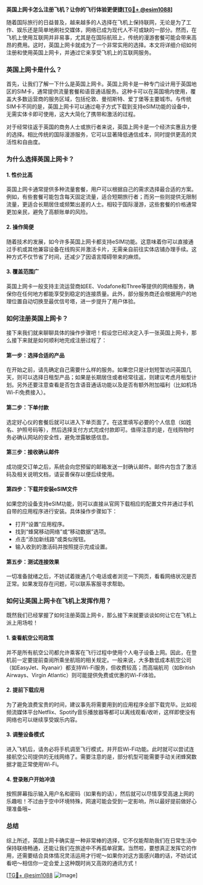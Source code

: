 **英国上网卡怎么注册飞机？让你的飞行体验更便捷[[TG💪+ @esim1088](https://t.me/s/esim1088)]**

随着国际旅行的日益普及，越来越多的人选择在飞机上保持联网，无论是为了工作、娱乐还是简单地刷社交媒体，网络已成为现代人不可或缺的一部分。然而，在飞机上使用互联网并非易事，尤其是在国际航班上，传统的漫游套餐可能会带来高昂的费用。这时，英国上网卡就成为了一个非常实用的选择。本文将详细介绍如何注册和使用英国上网卡，并通过它来享受飞机上的互联网服务。

### 英国上网卡是什么？

首先，让我们了解一下什么是英国上网卡。英国上网卡是一种专门设计用于英国地区的SIM卡，通常提供流量套餐和语音通话服务。这种卡可以在英国境内使用，覆盖大多数运营商的服务区域，包括伦敦、曼彻斯特、爱丁堡等主要城市。与传统SIM卡不同的是，英国上网卡可以通过电子方式下载到支持eSIM功能的设备中，无需实体卡即可使用，这大大简化了携带和激活的过程。

对于经常往返于英国的商务人士或旅行者来说，英国上网卡是一个经济实惠且方便的选择。相比传统的国际漫游服务，它可以显著降低通信成本，同时提供更高的灵活性和自由度。

### 为什么选择英国上网卡？

#### 1. **性价比高**
   英国上网卡通常提供多种流量套餐，用户可以根据自己的需求选择最合适的方案。例如，有些套餐可能包含每天固定流量，适合短期旅行者；而另一些则提供无限制流量，更适合长期居住或频繁出差的人士。相较于国际漫游，这些套餐的价格通常更加亲民，避免了高额账单的风险。

#### 2. **操作简便**
   随着技术的发展，如今许多英国上网卡都支持eSIM功能。这意味着你可以直接通过手机或其他兼容设备在线购买并激活卡片，无需亲自前往实体店铺办理手续。这种方式不仅节省了时间，还减少了因语言障碍带来的麻烦。

#### 3. **覆盖范围广**
   英国上网卡一般支持主流运营商如EE、Vodafone和Three等提供的网络服务，确保你在任何地方都能享受到稳定的连接质量。此外，部分服务商还会根据用户的地理位置自动切换至最优信号塔，进一步提升了用户体验。

### 如何注册英国上网卡？

接下来我们就来聊聊具体的操作步骤吧！假设您已经决定入手一张英国上网卡，那么接下来就是如何顺利地完成注册过程了：

#### 第一步：选择合适的产品
在开始之前，请先确定自己需要什么样的服务。如果您只是计划短暂访问英国几天，则可以选择日租型产品；如果是长期居住或者经常往返，则建议考虑月租型计划。另外还要注意查看是否包含语音通话功能以及是否有额外附加福利（比如机场Wi-Fi免费接入）。

#### 第二步：下单付款
选定好心仪的套餐后就可以进入下单页面了。在这里填写必要的个人信息（如姓名、护照号码等），然后选择支付方式完成付款即可。值得注意的是，在线购物时务必确认网站的安全性，避免泄露敏感信息。

#### 第三步：接收确认邮件
成功提交订单之后，系统会向您预留的邮箱发送一封确认邮件。邮件内包含了激活码及相关说明文档，请妥善保存以便后续使用。

#### 第四步：下载并安装eSIM文件
如果您的设备支持eSIM功能，则可以直接从官网下载相应的配置文件并通过手机自带的应用程序进行安装。具体操作步骤如下：
   - 打开“设置”应用程序。
   - 找到“蜂窝移动网络”或“移动数据”选项。
   - 点击“添加新线路”或类似按钮。
   - 输入收到的激活码并按照提示完成设置。

#### 第五步：测试连接效果
一切准备就绪之后，不妨试着拨通几个电话或者浏览一下网页，看看网络状况是否正常。如果发现存在问题，可以联系客服寻求帮助。

### 如何让英国上网卡在飞机上发挥作用？

既然我们已经掌握了如何注册英国上网卡，那么接下来就要谈谈如何让它在飞机上派上用场啦！

#### 1. 查看航空公司政策
并不是所有航空公司都允许乘客在飞行过程中使用个人电子设备上网。因此，在登机前一定要提前查阅所乘坐航班的相关规定。一般来说，大多数低成本航空公司（如EasyJet、Ryanair）都支持Wi-Fi服务，但收费较高；而高端航司（如British Airways、Virgin Atlantic）则可能提供免费或优惠的Wi-Fi体验。

#### 2. 提前下载应用
为了避免浪费宝贵的时间，建议事先将需要用到的应用程序全部下载完毕。比如视频流媒体平台Netflix、Spotify音乐播放器等都可以离线观看/收听，这样即使没有网络也可以继续享受娱乐内容。

#### 3. 调整设备模式
进入飞机后，请务必将手机调至飞行模式，并开启Wi-Fi功能。此时就可以尝试连接航空公司提供的无线网络了。需要注意的是，部分机型可能需要手动关闭蜂窝数据才能正常使用Wi-Fi。

#### 4. 登录账户开始冲浪
按照屏幕指示输入用户名和密码（如果有的话），然后就可以尽情享受高速上网的乐趣啦！不过由于空中环境特殊，网速可能会受到一定影响，所以最好提前做好心理准备哦~

### 总结

综上所述，英国上网卡确实是一种非常棒的选择，它不仅能帮助我们在日常生活中保持联络畅通，还能让我们在旅途中不再孤单寂寞。当然啦，要想真正发挥它的作用，还需要结合具体情况灵活运用才行呢～如果你对这方面感兴趣的话，不妨试试看吧～相信你一定会爱上这种既时尚又高效的通讯方式！

[[TG💪+ @esim1088](https://t.me/s/esim1088) ![Image](https://i.postimg.cc/4NQfJmqS/Snipaste-2025-05-13-00-14-12.png)]